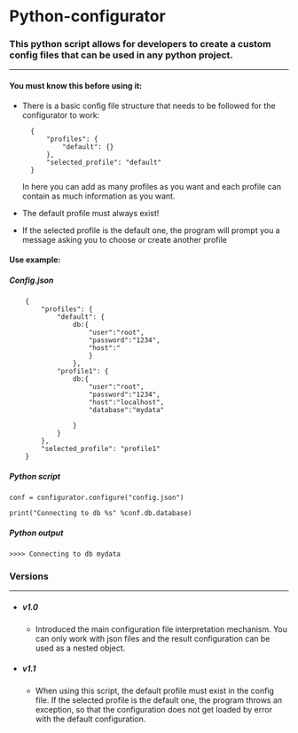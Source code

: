 # Python-configurator

### This python script allows for developers to create a custom config files that can be used in any python project.

---

#### You must know this before using it:

* There is a basic config file structure that needs to be followed for the configurator to work: 
  
        {
            "profiles": {
                "default": {}
            },
            "selected_profile": "default"
        }
    In here you can add as many profiles as you want and each profile can contain as much information as you want.

* The default profile must always exist!
* If the selected profile is the default one, the program will prompt you a message asking you to choose or create another profile
  
#### Use example:

##### Config.json

        {
            "profiles": {
                "default": {
                    db:{
                        "user":"root",
                        "password":"1234",
                        "host":"
                        }
                    },
                "profile1": {
                    db:{
                        "user":"root",
                        "password":"1234",
                        "host":"localhost",
                        "database":"mydata"

                    }
                }
            },
            "selected_profile": "profile1"
        }
    
##### Python script

    conf = configurator.configure("config.json")
    
    print("Connecting to db %s" %conf.db.database)

##### Python output

    >>>> Connecting to db mydata

### Versions

---

- ##### v1.0

    - Introduced the main configuration file interpretation mechanism. You can only work with json files and the result configuration can be used as a nested object.

- ##### v1.1

    - When using this script, the default profile must exist in the config file. If the selected profile is the default one, the program throws an exception, so that the configuration does not get loaded by error with the default configuration.

